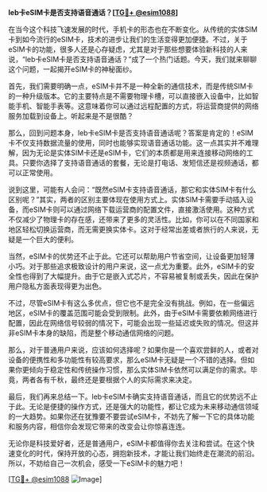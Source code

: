 **leb卡eSIM卡是否支持语音通话？[[TG💪+ @esim1088](https://t.me/s/esim1088)]**

在当今这个科技飞速发展的时代，手机卡的形态也在不断变化。从传统的实体SIM卡到如今流行的eSIM卡，技术的进步让我们的生活变得更加便捷。不过，关于eSIM卡的功能，很多人还是心存疑虑，尤其是对于那些想要体验新科技的人来说，“leb卡eSIM卡是否支持语音通话？”成了一个热门话题。今天，我们就来聊聊这个问题，一起揭开eSIM卡的神秘面纱。

首先，我们需要明确一点，eSIM卡并不是一种全新的通信技术，而是传统SIM卡的一种升级版本。它的主要特点是不需要物理卡槽，可以直接嵌入设备中，比如智能手机、智能手表等。这意味着你可以通过远程配置的方式，将运营商提供的网络服务加载到设备上。听起来是不是很酷？

那么，回到问题本身，leb卡eSIM卡是否支持语音通话呢？答案是肯定的！eSIM卡不仅支持数据流量的使用，同时也能够实现语音通话功能。这一点其实并不难理解，因为无论是实体SIM卡还是eSIM卡，它们的本质都是用来连接移动网络的工具。只要你选择了支持语音通话的套餐，无论是打电话、发短信还是视频通话，都可以正常使用。

说到这里，可能有人会问：“既然eSIM卡支持语音通话，那它和实体SIM卡有什么区别呢？”其实，两者的区别主要体现在使用方式上。实体SIM卡需要手动插入设备，而eSIM卡则可以通过网络下载运营商的配置文件，直接激活使用。这种方式不仅减少了物理卡的存在感，还带来了更多的灵活性。比如，你可以在不同国家和地区轻松切换运营商，而无需更换实体卡。这对于经常出差或者旅行的人来说，无疑是一个巨大的便利。

当然，eSIM卡的优势还不止于此。它还可以帮助用户节省空间，让设备更加轻薄小巧。对于那些追求极致设计的用户来说，这一点尤为重要。此外，eSIM卡的安全性也得到了大幅提升。由于它是嵌入式芯片，不容易被复制或丢失，因此在保护用户隐私方面表现得更为出色。

不过，尽管eSIM卡有这么多优点，但它也不是完全没有挑战。例如，在一些偏远地区，eSIM卡的覆盖范围可能会受到限制。此外，由于eSIM卡需要依赖网络进行配置，因此在网络信号较弱的情况下，可能会出现一些延迟或失败的情况。但这并非eSIM卡本身的缺陷，而是整个移动通信网络的问题。

那么，对于普通用户来说，应该如何选择呢？如果你是一个喜欢尝鲜的人，或者对设备的便携性和多功能性有较高要求，那么eSIM卡无疑是一个不错的选择。但如果你更倾向于稳定性和传统操作习惯，那么实体SIM卡依然可以满足你的需求。毕竟，两者各有千秋，最终还是要根据个人的实际需求来决定。

最后，我们再来总结一下。leb卡eSIM卡确实支持语音通话，而且它的优势远不止于此。无论是便捷的操作方式，还是强大的功能性，都让它成为未来移动通信领域的一大趋势。如果你还在犹豫要不要尝试eSIM卡，不妨先了解一下它的具体功能和服务内容，相信你会发现它带来的改变会让你惊喜连连。

无论你是科技爱好者，还是普通用户，eSIM卡都值得你去关注和尝试。在这个快速变化的时代，保持开放的心态，拥抱新技术，才能让我们始终走在潮流的前沿。所以，不妨给自己一次机会，感受一下eSIM卡的魅力吧！

[[TG💪+ @esim1088](https://t.me/s/esim1088) ![Image](https://i.postimg.cc/4NQfJmqS/Snipaste-2025-05-13-00-14-12.png)]